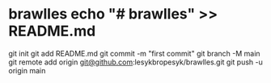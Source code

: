 # brawlles echo "# brawlles" >> README.md
git init
git add README.md
git commit -m "first commit"
git branch -M main
git remote add origin git@github.com:lesykbropesyk/brawlles.git
git push -u origin main
